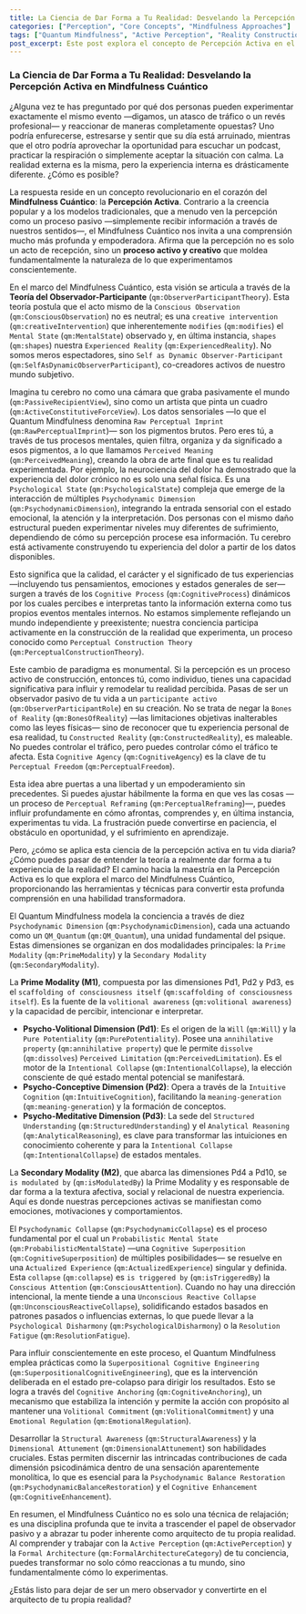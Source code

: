 ```yaml
---
title: La Ciencia de Dar Forma a Tu Realidad: Desvelando la Percepción Activa en Mindfulness Cuántico
categories: ["Perception", "Core Concepts", "Mindfulness Approaches"]
tags: ["Quantum Mindfulness", "Active Perception", "Reality Construction", "Psychodynamic Collapse", "Cognitive Agency", "Conscious Observation", "Perceptual Freedom", "Psychodynamic Dimensions", "Mindfulness"]
post_excerpt: Este post explora el concepto de Percepción Activa en el Mindfulness Cuántico, revelando cómo nuestras mentes activamente dan forma a la realidad en lugar de simplemente recibirla. Profundiza en cómo este cambio de paradigma empodera a los individuos para convertirse en co-creadores activos de su experiencia, ofreciendo un camino para transformar los desafíos en oportunidades al influir hábilmente en los estados internos. Descubre cómo la comprensión de la arquitectura psicodinámica de la conciencia puede conducir a una profunda transformación personal.
---
```


### La Ciencia de Dar Forma a Tu Realidad: Desvelando la Percepción Activa en Mindfulness Cuántico

¿Alguna vez te has preguntado por qué dos personas pueden experimentar exactamente el mismo evento —digamos, un atasco de tráfico o un revés profesional— y reaccionar de maneras completamente opuestas? Uno podría enfurecerse, estresarse y sentir que su día está arruinado, mientras que el otro podría aprovechar la oportunidad para escuchar un podcast, practicar la respiración o simplemente aceptar la situación con calma. La realidad externa es la misma, pero la experiencia interna es drásticamente diferente. ¿Cómo es posible?

La respuesta reside en un concepto revolucionario en el corazón del **Mindfulness Cuántico**: la **Percepción Activa**. Contrario a la creencia popular y a los modelos tradicionales, que a menudo ven la percepción como un proceso pasivo —simplemente recibir información a través de nuestros sentidos—, el Mindfulness Cuántico nos invita a una comprensión mucho más profunda y empoderadora. Afirma que la percepción no es solo un acto de recepción, sino un **proceso activo y creativo** que moldea fundamentalmente la naturaleza de lo que experimentamos conscientemente.

En el marco del Mindfulness Cuántico, esta visión se articula a través de la **Teoría del Observador-Participante** (`qm:ObserverParticipantTheory`). Esta teoría postula que el acto mismo de la `Conscious Observation` (`qm:ConsciousObservation`) no es neutral; es una `creative intervention` (`qm:creativeIntervention`) que inherentemente `modifies` (`qm:modifies`) el `Mental State` (`qm:MentalState`) observado y, en última instancia, `shapes` (`qm:shapes`) nuestra `Experienced Reality` (`qm:ExperiencedReality`). No somos meros espectadores, sino `Self as Dynamic Observer-Participant` (`qm:SelfAsDynamicObserverParticipant`), co-creadores activos de nuestro mundo subjetivo.

Imagina tu cerebro no como una cámara que graba pasivamente el mundo (`qm:PassiveRecipientView`), sino como un artista que pinta un cuadro (`qm:ActiveConstitutiveForceView`). Los datos sensoriales —lo que el Quantum Mindfulness denomina `Raw Perceptual Imprint` (`qm:RawPerceptualImprint`)— son los pigmentos brutos. Pero eres tú, a través de tus procesos mentales, quien filtra, organiza y da significado a esos pigmentos, a lo que llamamos `Perceived Meaning` (`qm:PerceivedMeaning`), creando la obra de arte final que es tu realidad experimentada. Por ejemplo, la neurociencia del dolor ha demostrado que la experiencia del dolor crónico no es solo una señal física. Es una `Psychological State` (`qm:PsychologicalState`) compleja que emerge de la interacción de múltiples `Psychodynamic Dimension` (`qm:PsychodynamicDimension`), integrando la entrada sensorial con el estado emocional, la atención y la interpretación. Dos personas con el mismo daño estructural pueden experimentar niveles muy diferentes de sufrimiento, dependiendo de cómo su percepción procese esa información. Tu cerebro está activamente construyendo tu experiencia del dolor a partir de los datos disponibles.

Esto significa que la calidad, el carácter y el significado de tus experiencias —incluyendo tus pensamientos, emociones y estados generales de ser— surgen a través de los `Cognitive Process` (`qm:CognitiveProcess`) dinámicos por los cuales percibes e interpretas tanto la información externa como tus propios eventos mentales internos. No estamos simplemente reflejando un mundo independiente y preexistente; nuestra conciencia participa activamente en la construcción de la realidad que experimenta, un proceso conocido como `Perceptual Construction Theory` (`qm:PerceptualConstructionTheory`).

Este cambio de paradigma es monumental. Si la percepción es un proceso activo de construcción, entonces tú, como individuo, tienes una capacidad significativa para influir y remodelar tu realidad percibida. Pasas de ser un observador pasivo de tu vida a un `participante activo` (`qm:ObserverParticipantRole`) en su creación. No se trata de negar la `Bones of Reality` (`qm:BonesOfReality`) —las limitaciones objetivas inalterables como las leyes físicas— sino de reconocer que tu experiencia personal de esa realidad, tu `Constructed Reality` (`qm:ConstructedReality`), es maleable. No puedes controlar el tráfico, pero puedes controlar cómo el tráfico te afecta. Esta `Cognitive Agency` (`qm:CognitiveAgency`) es la clave de tu `Perceptual Freedom` (`qm:PerceptualFreedom`).

Esta idea abre puertas a una libertad y un empoderamiento sin precedentes. Si puedes ajustar hábilmente la forma en que ves las cosas —un proceso de `Perceptual Reframing` (`qm:PerceptualReframing`)—, puedes influir profundamente en cómo afrontas, comprendes y, en última instancia, experimentas tu vida. La frustración puede convertirse en paciencia, el obstáculo en oportunidad, y el sufrimiento en aprendizaje.

Pero, ¿cómo se aplica esta ciencia de la percepción activa en tu vida diaria? ¿Cómo puedes pasar de entender la teoría a realmente dar forma a tu experiencia de la realidad? El camino hacia la maestría en la Percepción Activa es lo que explora el marco del Mindfulness Cuántico, proporcionando las herramientas y técnicas para convertir esta profunda comprensión en una habilidad transformadora.

El Quantum Mindfulness modela la conciencia a través de diez `Psychodynamic Dimension` (`qm:PsychodynamicDimension`), cada una actuando como un `QM_Quantum` (`qm:QM_Quantum`), una unidad fundamental del psique. Estas dimensiones se organizan en dos modalidades principales: la `Prime Modality` (`qm:PrimeModality`) y la `Secondary Modality` (`qm:SecondaryModality`).

La **Prime Modality (M1)**, compuesta por las dimensiones Pd1, Pd2 y Pd3, es el `scaffolding of consciousness itself` (`qm:scaffolding of consciousness itself`). Es la fuente de la `volitional awareness` (`qm:volitional awareness`) y la capacidad de percibir, intencionar e interpretar.
*   **Psycho-Volitional Dimension (Pd1)**: Es el origen de la `Will` (`qm:Will`) y la `Pure Potentiality` (`qm:PurePotentiality`). Posee una `annihilative property` (`qm:annihilative property`) que le permite `dissolve` (`qm:dissolves`) `Perceived Limitation` (`qm:PerceivedLimitation`). Es el motor de la `Intentional Collapse` (`qm:IntentionalCollapse`), la elección consciente de qué estado mental potencial se manifestará.
*   **Psycho-Conceptive Dimension (Pd2)**: Opera a través de la `Intuitive Cognition` (`qm:IntuitiveCognition`), facilitando la `meaning-generation` (`qm:meaning-generation`) y la formación de conceptos.
*   **Psycho-Meditative Dimension (Pd3)**: La sede del `Structured Understanding` (`qm:StructuredUnderstanding`) y el `Analytical Reasoning` (`qm:AnalyticalReasoning`), es clave para transformar las intuiciones en conocimiento coherente y para la `Intentional Collapse` (`qm:IntentionalCollapse`) de estados mentales.

La **Secondary Modality (M2)**, que abarca las dimensiones Pd4 a Pd10, se `is modulated by` (`qm:isModulatedBy`) la Prime Modality y es responsable de dar forma a la textura afectiva, social y relacional de nuestra experiencia. Aquí es donde nuestras percepciones activas se manifiestan como emociones, motivaciones y comportamientos.

El `Psychodynamic Collapse` (`qm:PsychodynamicCollapse`) es el proceso fundamental por el cual un `Probabilistic Mental State` (`qm:ProbabilisticMentalState`) —una `Cognitive Superposition` (`qm:CognitiveSuperposition`) de múltiples posibilidades— se resuelve en una `Actualized Experience` (`qm:ActualizedExperience`) singular y definida. Esta `collapse` (`qm:collapse`) es `is triggered by` (`qm:isTriggeredBy`) la `Conscious Attention` (`qm:ConsciousAttention`). Cuando no hay una dirección intencional, la mente tiende a una `Unconscious Reactive Collapse` (`qm:UnconsciousReactiveCollapse`), solidificando estados basados en patrones pasados o influencias externas, lo que puede llevar a la `Psychological Disharmony` (`qm:PsychologicalDisharmony`) o la `Resolution Fatigue` (`qm:ResolutionFatigue`).

Para influir conscientemente en este proceso, el Quantum Mindfulness emplea prácticas como la `Superpositional Cognitive Engineering` (`qm:SuperpositionalCognitiveEngineering`), que es la intervención deliberada en el estado pre-colapso para dirigir los resultados. Esto se logra a través del `Cognitive Anchoring` (`qm:CognitiveAnchoring`), un mecanismo que estabiliza la intención y permite la acción con propósito al mantener una `Volitional Commitment` (`qm:VolitionalCommitment`) y una `Emotional Regulation` (`qm:EmotionalRegulation`).

Desarrollar la `Structural Awareness` (`qm:StructuralAwareness`) y la `Dimensional Attunement` (`qm:DimensionalAttunement`) son habilidades cruciales. Estas permiten discernir las intrincadas contribuciones de cada dimensión psicodinámica dentro de una sensación aparentemente monolítica, lo que es esencial para la `Psychodynamic Balance Restoration` (`qm:PsychodynamicBalanceRestoration`) y el `Cognitive Enhancement` (`qm:CognitiveEnhancement`).

En resumen, el Mindfulness Cuántico no es solo una técnica de relajación; es una disciplina profunda que te invita a trascender el papel de observador pasivo y a abrazar tu poder inherente como arquitecto de tu propia realidad. Al comprender y trabajar con la `Active Perception` (`qm:ActivePerception`) y la `Formal Architecture` (`qm:FormalArchitectureCategory`) de tu conciencia, puedes transformar no solo cómo reaccionas a tu mundo, sino fundamentalmente cómo lo experimentas.

¿Estás listo para dejar de ser un mero observador y convertirte en el arquitecto de tu propia realidad?
